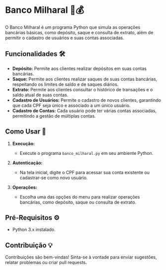 # Banco Milharal 🏦💰

O Banco Milharal é um programa Python que simula as operações bancárias básicas, como depósito, saque e consulta de extrato, além de permitir o cadastro de usuários e suas contas associadas.

## Funcionalidades 🛠️

- **Depósito:** Permite aos clientes realizar depósitos em suas contas bancárias.
- **Saque:** Permite aos clientes realizar saques de suas contas bancárias, respeitando os limites de saldo e de saques diários.
- **Extrato:** Permite aos clientes consultar o histórico de transações e o saldo atual de suas contas.
- **Cadastro de Usuários:** Permite o cadastro de novos clientes, garantindo que cada CPF seja único e associado a um único usuário.
- **Cadastro de Contas:** Cada usuário pode ter várias contas associadas, permitindo a gestão de múltiplas contas.

## Como Usar 🚀

1. **Execução:**
   - Execute o programa `banco_milharal.py` em seu ambiente Python.

2. **Autenticação:**
   - Na tela inicial, digite o CPF para acessar sua conta existente ou cadastrar-se como novo usuário.

3. **Operações:**
   - Escolha uma das opções do menu para realizar operações bancárias, como depósito, saque ou consulta de extrato.

## Pré-Requisitos ⚙️

- Python 3.x instalado.

## Contribuição 💡

Contribuições são bem-vindas! Sinta-se à vontade para enviar sugestões, relatar problemas ou criar pull requests.
